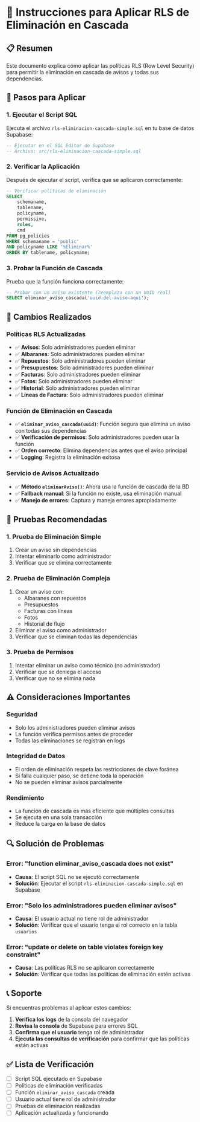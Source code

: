 # 🔧 Instrucciones para Aplicar RLS de Eliminación en Cascada

## 📋 Resumen
Este documento explica cómo aplicar las políticas RLS (Row Level Security) para permitir la eliminación en cascada de avisos y todas sus dependencias.

## 🚀 Pasos para Aplicar

### 1. **Ejecutar el Script SQL**
Ejecuta el archivo `rls-eliminacion-cascada-simple.sql` en tu base de datos Supabase:

```sql
-- Ejecutar en el SQL Editor de Supabase
-- Archivo: src/rls-eliminacion-cascada-simple.sql
```

### 2. **Verificar la Aplicación**
Después de ejecutar el script, verifica que se aplicaron correctamente:

```sql
-- Verificar políticas de eliminación
SELECT 
    schemaname, 
    tablename, 
    policyname, 
    permissive, 
    roles, 
    cmd
FROM pg_policies 
WHERE schemaname = 'public'
AND policyname LIKE '%Eliminar%'
ORDER BY tablename, policyname;
```

### 3. **Probar la Función de Cascada**
Prueba que la función funciona correctamente:

```sql
-- Probar con un aviso existente (reemplaza con un UUID real)
SELECT eliminar_aviso_cascada('uuid-del-aviso-aqui');
```

## 🔄 Cambios Realizados

### **Políticas RLS Actualizadas**
- ✅ **Avisos**: Solo administradores pueden eliminar
- ✅ **Albaranes**: Solo administradores pueden eliminar
- ✅ **Repuestos**: Solo administradores pueden eliminar
- ✅ **Presupuestos**: Solo administradores pueden eliminar
- ✅ **Facturas**: Solo administradores pueden eliminar
- ✅ **Fotos**: Solo administradores pueden eliminar
- ✅ **Historial**: Solo administradores pueden eliminar
- ✅ **Líneas de Factura**: Solo administradores pueden eliminar

### **Función de Eliminación en Cascada**
- ✅ **`eliminar_aviso_cascada(uuid)`**: Función segura que elimina un aviso con todas sus dependencias
- ✅ **Verificación de permisos**: Solo administradores pueden usar la función
- ✅ **Orden correcto**: Elimina dependencias antes que el aviso principal
- ✅ **Logging**: Registra la eliminación exitosa

### **Servicio de Avisos Actualizado**
- ✅ **Método `eliminarAviso()`**: Ahora usa la función de cascada de la BD
- ✅ **Fallback manual**: Si la función no existe, usa eliminación manual
- ✅ **Manejo de errores**: Captura y maneja errores apropiadamente

## 🧪 Pruebas Recomendadas

### **1. Prueba de Eliminación Simple**
1. Crear un aviso sin dependencias
2. Intentar eliminarlo como administrador
3. Verificar que se elimina correctamente

### **2. Prueba de Eliminación Compleja**
1. Crear un aviso con:
   - Albaranes con repuestos
   - Presupuestos
   - Facturas con líneas
   - Fotos
   - Historial de flujo
2. Eliminar el aviso como administrador
3. Verificar que se eliminan todas las dependencias

### **3. Prueba de Permisos**
1. Intentar eliminar un aviso como técnico (no administrador)
2. Verificar que se deniega el acceso
3. Verificar que no se elimina nada

## ⚠️ Consideraciones Importantes

### **Seguridad**
- Solo los administradores pueden eliminar avisos
- La función verifica permisos antes de proceder
- Todas las eliminaciones se registran en logs

### **Integridad de Datos**
- El orden de eliminación respeta las restricciones de clave foránea
- Si falla cualquier paso, se detiene toda la operación
- No se pueden eliminar avisos parcialmente

### **Rendimiento**
- La función de cascada es más eficiente que múltiples consultas
- Se ejecuta en una sola transacción
- Reduce la carga en la base de datos

## 🔍 Solución de Problemas

### **Error: "function eliminar_aviso_cascada does not exist"**
- **Causa**: El script SQL no se ejecutó correctamente
- **Solución**: Ejecutar el script `rls-eliminacion-cascada-simple.sql` en Supabase

### **Error: "Solo los administradores pueden eliminar avisos"**
- **Causa**: El usuario actual no tiene rol de administrador
- **Solución**: Verificar que el usuario tenga el rol correcto en la tabla `usuarios`

### **Error: "update or delete on table violates foreign key constraint"**
- **Causa**: Las políticas RLS no se aplicaron correctamente
- **Solución**: Verificar que todas las políticas de eliminación estén activas

## 📞 Soporte

Si encuentras problemas al aplicar estos cambios:

1. **Verifica los logs** de la consola del navegador
2. **Revisa la consola** de Supabase para errores SQL
3. **Confirma que el usuario** tenga rol de administrador
4. **Ejecuta las consultas de verificación** para confirmar que las políticas están activas

## ✅ Lista de Verificación

- [ ] Script SQL ejecutado en Supabase
- [ ] Políticas de eliminación verificadas
- [ ] Función `eliminar_aviso_cascada` creada
- [ ] Usuario actual tiene rol de administrador
- [ ] Pruebas de eliminación realizadas
- [ ] Aplicación actualizada y funcionando

